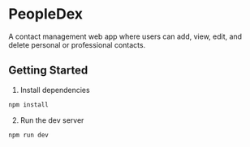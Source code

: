 # PeopleDex

A contact management web app where users can add, view, edit, and delete personal or professional contacts.

## Getting Started

1. Install dependencies

```bash
npm install
```

2. Run the dev server

```bash
npm run dev
```
